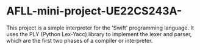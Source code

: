 # AFLL-mini-project-UE22CS243A-
This project is a simple interpreter for the 'Swift' programming language. It uses the PLY (Python Lex-Yacc) library to implement the lexer and parser, which are the first two phases of a compiler or interpreter.
